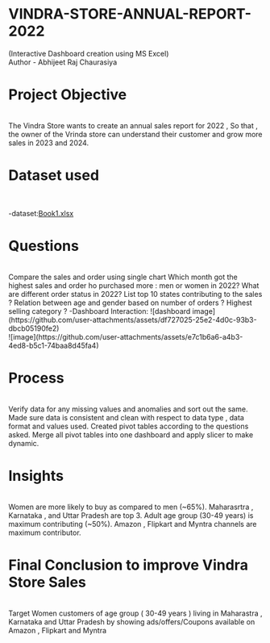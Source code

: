 # VINDRA-STORE-ANNUAL-REPORT-2022
(Interactive Dashboard creation using MS Excel)
<br>
Author - Abhijeet Raj Chaurasiya
# Project Objective
<br>
The Vindra Store wants to create an annual sales report for 2022 , So that , the owner of the Vrinda store can understand their customer and grow more sales in 2023 and 2024.

# Dataset used 
<br>

-dataset:[Book1.xlsx](https://github.com/user-attachments/files/21023059/Book1.xlsx)



# Questions
<br>
Compare the sales and order using single chart
Which month got the highest sales and order
ho purchased more : men or women in 2022?
What are different order status in 2022?
List top 10 states contributing to the sales ?
Relation between age and gender based on number of orders ?
Highest selling category ?
-Dashboard Interaction: ![dashboard image](https://github.com/user-attachments/assets/df727025-25e2-4d0c-93b3-dbcb05190fe2)
<br>
![image](https://github.com/user-attachments/assets/e7c1b6a6-a4b3-4ed8-b5c1-74baa8d45fa4)

# Process 
<br>
Verify data for any missing values and anomalies and sort out the same.
Made sure data is consistent and clean with respect to data type , data format and values used.
Created pivot tables according to the questions asked.
Merge all pivot tables into one dashboard and apply slicer to make dynamic.

# Insights
<br>
Women are more likely to buy as compared to men (~65%).
Maharasrtra , Karnataka , and Uttar Pradesh are top 3.
Adult age group (30-49 years) is maximum contributing (~50%).
Amazon , Flipkart and Myntra channels are maximum contributor.

# Final Conclusion to improve Vindra Store Sales
<br>
Target Women customers of age group ( 30-49 years ) living in Maharastra , Karnataka and Uttar Pradesh by showing ads/offers/Coupons available on Amazon , Flipkart and Myntra
